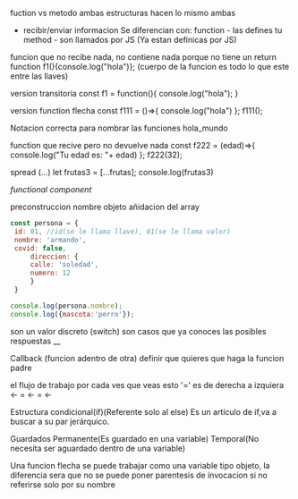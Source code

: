 fuction vs metodo
ambas estructuras hacen lo mismo
ambas
- recibir/enviar informacion
Se diferencian con: 
function - las defines tu
method - son llamados por JS (Ya estan definicas por JS)

funcion que no recibe nada, no contiene nada porque no tiene un return
function f1(){console.log("hola")}; (cuerpo de la funcion es todo lo que este entre las llaves)

version transitoria
const f1 = function(){ console.log("hola"); }

version function flecha
const f111 = ()=>{ console.log("hola") }; f111();

Notacion correcta para nombrar las funciones
hola_mundo

function que recive pero no devuelve nada
const f222 = (edad)=>{ console.log("Tu edad es: "+ edad) }; f222(32);

spread (...)
let frutas3 = [...frutas];
console.log(frutas3)

*functional component*

preconstruccion
nombre
objeto
añidacion del array

```js
const persona = {
 id: 01, //id(se le llama llave), 01(se le llama valor)
 nombre: 'armando',
 covid: false,
	 direccion: {
	 calle: 'soledad',
	 numero: 12
	 }
 }

console.log(persona.nombre);
console.log({mascota:'perro'});
```

son un valor discreto (switch)
son casos que ya conoces las posibles respuestas
__

Callback (funcion adentro de otra)
definir que quieres que haga la funcion padre


el flujo de trabajo por cada ves que veas esto '=' es de derecha a izquiera 
<- = <- = <-

Estructura condicional(if)(Referente solo al else)
Es un artículo de if,va a buscar a su par jerárquico.

Guardados
Permanente(Es guardado en una variable)
Temporal(No necesita ser aguardado dentro de una variable)

Una funcion flecha se puede trabajar como una variable tipo objeto, la diferencia sera que no se puede poner parentesis de
invocacion si no referirse solo por su nombre







